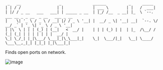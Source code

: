 ```
 _   __                 _              ______          _     _____                                 
| | / /                | |             | ___ \        | |   /  ___|                                
| |/ / _ __   ___   ___| | _____ _ __  | |_/ /__  _ __| |_  \ `--.  ___ __ _ _ __  _ __   ___ _ __ 
|    \| '_ \ / _ \ / __| |/ / _ \ '__| |  __/ _ \| '__| __|  `--. \/ __/ _` | '_ \| '_ \ / _ \ '__|
| |\  \ | | | (_) | (__|   <  __/ |    | | | (_) | |  | |_  /\__/ / (_| (_| | | | | | | |  __/ |   
\_| \_/_| |_|\___/ \___|_|\_\___|_|    \_|  \___/|_|   \__| \____/ \___\__,_|_| |_|_| |_|\___|_|                                                                                                                    
```
Finds open ports on network.

![image](https://user-images.githubusercontent.com/32572262/211219783-2ea59b1d-e133-47e0-b729-2c1a2638365b.png)

